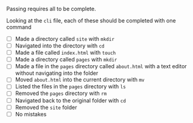 Passing requires all to be complete.

Looking at the `cli` file, each of these should be completed with one command

* [ ] Made a directory called `site` with `mkdir`
* [ ] Navigated into the directory with `cd`
* [ ] Made a file called `index.html` with `touch`
* [ ] Made a directory called `pages` with `mkdir`
* [ ] Made a file in the `pages` directory called `about.html` with a text editor without navigating into the folder
* [ ] Moved `about.html` into the current directory with `mv`
* [ ] Listed the files in the `pages` directory with `ls`
* [ ] Removed the `pages` directory with `rm`
* [ ] Navigated back to the original folder with `cd`
* [ ] Removed the `site` folder
* [ ] No mistakes
